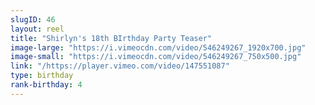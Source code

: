 ```yaml
---
slugID: 46 
layout: reel
title: "Shirlyn's 18th BIrthday Party Teaser"
image-large: "https://i.vimeocdn.com/video/546249267_1920x700.jpg"
image-small: "https://i.vimeocdn.com/video/546249267_750x500.jpg"
link: "/https://player.vimeo.com/video/147551087"
type: birthday 
rank-birthday: 4 
---
```


